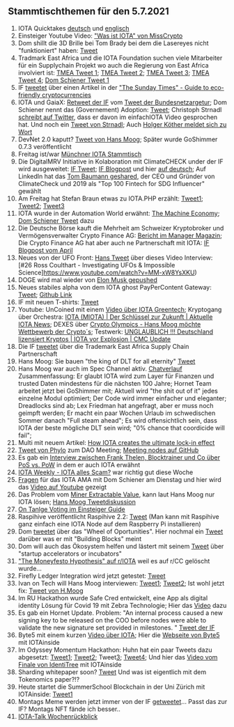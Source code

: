 ## Stammtischthemen für den 5.7.2021

1. IOTA Quicktakes [deutsch](https://www.youtube.com/watch?v=cmrqZjshai8) und [englisch](https://www.youtube.com/watch?v=uF3P8ZiYmTE)
2. Einsteiger Youtube Video: ["Was ist IOTA" von MissCrypto](https://www.youtube.com/watch?v=9PCvLcCjqbs)
3. Dom shillt die 3D Brille bei Tom Brady bei dem die Lasereyes nicht "funktioniert" haben: [Tweet](https://twitter.com/DomSchiener/status/1409806175068098564?s=20)
4. Tradmark East Africa und die IOTA Foundation suchen viele Mitarbeiter für ein Supplychain Projekt wo auch die Regierung von East Africa involviert ist: [TMEA Tweet 1](https://twitter.com/TradeMarkEastA/status/1409864699454312450?s=20); [TMEA Tweet 2](https://twitter.com/TradeMarkEastA/status/1409864707608092672?s=20); [TMEA Tweet 3](https://twitter.com/TradeMarkEastA/status/1409863494846062594?s=20); [TMEA Tweet 4](https://twitter.com/TradeMarkEastA/status/1409863501653417984?s=20); [Dom Schiener Tweet 1](https://twitter.com/DomSchiener/status/1409849187026587650?s=20)
5. IF [tweetet](https://twitter.com/iota/status/1409825229011050519?s=20) über einen Artikel in der ["The Sunday Times" - Guide to eco-friendly cryptocurrencies](https://www.thetimes.co.uk/money-mentor/article/eco-friendly-cryptocurrencies/)
6. IOTA und GaiaX: [Retweet der IF](https://twitter.com/iota/status/1410181163373805573?s=20) vom [Tweet der Bundesnetzargetur](https://twitter.com/bnetza/status/1410143084181065732?s=20); Dom Schiener nennt das (Governement) Adoption: [Tweet](https://twitter.com/DomSchiener/status/1410185144691011586?s=20); Christoph Strnadl [schreibt auf Twitter](https://twitter.com/archimate/status/1410187129230086148?s=20), dass er davon im einfachIOTA Video gesprochen hat. Und noch ein [Tweet von Strnadl](https://twitter.com/archimate/status/1410152775439224833?s=20); Auch [Holger Köther meldet sich zu Wort](https://twitter.com/HolgerKoether/status/1410188867613888513?s=20)
7. DevNet 2.0 kaputt? [Tweet von Hans Moog](https://twitter.com/hus_qy/status/1410187917704765440?s=20); Später wurde GoShimmer 0.7.3 veröffentlicht
8. Freitag ist/war [Münchner IOTA Stammtisch](https://www.meetup.com/de-DE/IOTA-Muc/events/hnbdlsycckbhb/)
9. Die DigitalMRV Initiative in Kolaboration mit ClimateCHECK under der IF wird ausgeweitet: [IF Tweet](https://twitter.com/iota/status/1410266995111702532?s=20); [IF Blogpost](https://blog.iota.org/climatecheck-and-the-iota-foundation-strengthen-their-collaboration-to-increase-trust-in-esg-data/) und hier [auf deutsch](https://iota-einsteiger-guide.de/iota-biodigester-projekt.html); Auf LinkedIn hat das [Tom Baumann geshared](https://www.linkedin.com/pulse/climatecheck-iota-deploy-next-generation-digitalmrv-ghg-baumann-%25E5%258C%2585%25E8%25AD%25BD%25E6%2596%2587/), der CEO und Gründer von ClimateCheck und 2019 als "Top 100 Fintech for SDG Influencer" gewählt
10. Am Freitag hat Stefan Braun etwas zu IOTA.PHP erzählt: [Tweet1](https://twitter.com/IOTAphp/status/1410215425770758151?s=20); [Tweet2](https://twitter.com/IOTAphp/status/1410154612561154051?s=20); [Tweet3](https://twitter.com/IOTAphp/status/1410524977972006917?s=20)
11. IOTA wurde in der Automation World erwähnt: [The Machine Economy](https://www.automationworld.com/Take5/video/21521503/machinetomachine-transactions-in-an-ecommerce-marketplace-take-five-with-automation-world?utm_source=Twitter&utm_medium=Social&utm_campaign=take5_062521); [Dom Schiener Tweet](https://twitter.com/DomSchiener/status/1410222116235001856?s=20) dazu
12. Die Deutsche Börse kauft die Mehrheit am Schweizer Kryptobroker und Vermögensverwalter Crypto Finance AG: [Bericht im Manager Magazin](https://www.manager-magazin.de/unternehmen/tech/bitoin-und-co-deutsche-boerse-kauft-mehrheit-an-crypto-finance-ag-a-4f13a7eb-3115-4cd1-9e8b-0a9162587d30); Die Crypto Finance AG hat aber auch ne Partnerschaft mit IOTA: [IF Blogpost vom April](https://blog.iota.org/crypto-finance-ag-and-iota/)
13. Neues von der UFO Front: [Hans Tweet](https://twitter.com/hus_qy/status/1410735901584494595?s=20) über dieses Video Interview: [#26 Ross Coulthart - Investigating UFOs & Impossible Science]https://www.youtube.com/watch?v=MM-xW8YsXKU)
14. DOGE wird mal wieder von [Elon Musk gepushed](https://twitter.com/elonmusk/status/1410529698497630212?s=20)
15. Neues stabiles alpha von dem IOTA ghost PayPerContent Gateway: [Tweet](https://twitter.com/KIT_strong_WING/status/1410540669295382530?s=20); [Github Link](https://github.com/F-Node-Karlsruhe/ghost-iota-pay)
16. IF mit neuen T-shirts: [Tweet](https://twitter.com/iota/status/1410538937198821377?s=20) 
17. Youtube: UnCoined mit einem [Video über IOTA Greentech](https://youtu.be/ODtF-BzRG00); Kryptogang über Orchestra: [IOTA (MIOTA) | Der Schlüssel zur Zukunft | Aktuelle IOTA News](https://www.youtube.com/watch?v=O1X3ZyIBCLw); DEXES über [Crypto Olympics - Hans Moog möchte Wettbewerb der Crypto´s](https://www.youtube.com/watch?v=KrIgcF7f8Xg); Testwerk: [UNGLAUBLICH !!! Deutschland lizensiert Kryptos | IOTA vor Explosion | CMC Update](https://www.youtube.com/watch?v=19JPOEvxA9c)
18. Die IF [tweetet](https://twitter.com/iota/status/1410584081612558342?s=20) über die Trademark East Africa Supply Chain Partnerschaft
19. Hans Moog: Sie bauen "the king of DLT for all eternity" [Tweet](https://twitter.com/hus_qy/status/1410594592064380936?s=20)
20. Hans Moog war auch im Spec Channel aktiv. [Chatverlauf](https://iotatalk.org/hans-on-spec.html) Zusammenfassung: Er glaubt IOTA wird zum Layer für Finanzen und trusted Daten mindestens für die nächsten 100 Jahre; Hornet Team arbeitet jetzt bei GoShimmer mit; Aktuell wird "the shit out of it" jedes einzelne Modul optimiert; Der Code wird immer einfacher und eleganter; Dreadlocks sind ab; Lex Friedman hat angefragt, aber er muss noch geimpft werden; Er macht ein paar Wochen Urlaub im schwedischen Sommer danach "Full steam ahead"; Es wird offensichtlich sein, dass IOTA der beste mögliche DLT sein wird; "0% chance that coordicide will fail"; 
21. Multi mit neuem Artikel: [How IOTA creates the ultimate lock-in effect](https://multifolio.medium.com/how-iota-creates-the-ultimate-lock-in-effect-983378d34056)
22. [Tweet von Phylo](https://twitter.com/Phylo79288735/status/1410967271544029185?s=19) zum DAO Meeting; [Meeting nodes auf GitHub](https://github.com/iota-community/Community-Governance/blob/main/meetings/notes_01.07.md)
23. Es gab ein [Interview zwischen Frank Thelen, Blocktrainer und Co über PoS vs. PoW](https://www.youtube.com/watch?v=Qo9ee-QLvuE&t=814s) in dem er auch IOTA erwähnt
24. [IOTA Weekly - IOTA alles Scam?](https://www.youtube.com/watch?v=w8AnoXkOhJ8) war richtig gut diese Woche
25. [Fragen](https://www.reddit.com/r/Iota/comments/oc7r2b/ama_with_dominik_schiener_06072021/) für das IOTA AMA mit Dom Schiener am Dienstag und hier wird das [Video auf Youtube](https://www.youtube.com/watch?v=wfS0WXqWShk) gezeigt
26. Das Problem vom [Miner Extractable Value](https://www.youtube.com/watch?v=Wd0at2Pu6xY), kann laut Hans Moog nur IOTA lösen; [Hans Moog Tweetdiskussion](https://twitter.com/hus_qy/status/1411384333785612290?s=20)
27. [On Tanlge Voting im Einsteiger Guide](https://iota-einsteiger-guide.de/iota-on-tangle-voting-multiverse.html)
28. Raspihive veröffentlicht Raspihive 2.2: [Tweet](https://twitter.com/raspihive/status/1411253654179520516?s=19) (Man kann mit Raspihive ganz einfach eine IOTA Node auf dem Raspberry Pi installieren)
29. Dom [tweetet](https://twitter.com/DomSchiener/status/1411610404963459074?s=20) über das "Wheel of Oportunities". Hier nochmal ein [Tweet](https://twitter.com/DomSchiener/status/1411722678944382983?s=20) darüber was er mit "Building Blocks" meint
30. Dom will auch das Ökosystem helfen und lästert mit seinem [Tweet](https://twitter.com/DomSchiener/status/1410941256566464516?s=20) über "startup accelerators or incubators"
31. ["The Moneyfesto Hypothesis" auf r/IOTA](https://www.reddit.com/r/Iota/comments/odejqy/the_moneyfesto_hypothesis_crosspost_because_after/) weil es auf r/CC gelöscht wurde...
32. Firefly Ledger Integration wird jetzt getestet: [Tweet](https://twitter.com/iota/status/1411596149190967296)
33. Ivan on Tech will Hans Moog interviewen: [Tweet1](https://twitter.com/IvanOnTech/status/1411606010318438402?s=20); [Tweet2](https://twitter.com/IvanOnTech/status/1411606581532368901?s=19); Ist wohl jetzt fix: [Tweet von H.Moog](https://twitter.com/hus_qy/status/1411958591301509121?s=20)
34. Im RU Hackathon wurde Safe Cred entwickelt, eine App als digital identity Lösung für Covid 19 mit Zebra Technologie; Hier das [Video](https://www.youtube.com/watch?v=eMokZs1D20c) dazu
35. Es gab ein Hornet Update. Problem: "An internal process caused a new signing key to be released on the COO before nodes were able to validate the new signature set provided in milestones. " [Tweet der IF](https://twitter.com/iota_dev/status/1410965476285505537?s=20)
36. Byte5 mit einem kurzen [Video über IOTA](https://twitter.com/byte5/status/1410867926337474561?s=20); Hier die [Webseite von Byte5](https://www.byte5.de/iota/) mit IOTAinside
37. Im Odyssey Momentum Hackathon: Huhn hat ein paar Tweets dazu abgesetzt: [Tweet1](https://twitter.com/huhn511/status/1410951286665658371?s=20); [Tweet2](https://twitter.com/huhn511/status/1411292939205103618?s=20); Tweet[3](https://twitter.com/OdysseyMomentum/status/1411690787197308934?s=20); [Tweet4](https://twitter.com/huhn511/status/1411702055207583750?s=20); Und hier das [Video vom Finale von IdentiTree](https://youtu.be/-fM5VBzv1Dc?t=4039) mit IOTAinside
38. Sharding whitepaper soon? [Tweet](https://twitter.com/hus_qy/status/1410698364224741382?s=20) Und was ist eigentlich mit dem Tokenomics paper?!?
39. Heute startet die SummerSchool Blockchain in der Uni Zürich mit IOTAinside: [Tweet1](https://twitter.com/uzh_blockchain/status/1380105871498346497?s=20)
40. Montags Meme werden jetzt immer von der IF [getweetet](https://twitter.com/iota/status/1412010936760688644?s=20)... Passt das zur IF? Montags NFT fände ich besser..
41. [IOTA-Talk Wochenrückblick](https://www.iota-talk.com/index.php?article-amp/95-wochenr%C3%BCckblick-vom-28-juni-bis-3-juli-2021/&article%2F95-wochenr%C3%BCckblick-vom-28-juni-bis-3-juli-2021%2F=&__twitter_impression=true)

